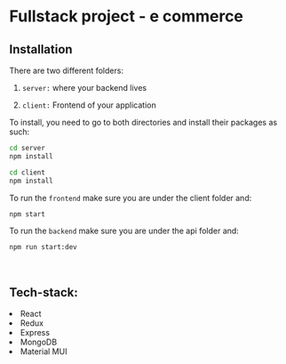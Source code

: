 # Fullstack project - e commerce

## Installation

 There are two different folders:

1. `server:` where your backend lives

2. `client:` Frontend of your application

To install, you need to go to both directories and install their packages as such:

```bash
cd server
npm install
```

```bash
cd client
npm install
```

To run the `frontend` make sure you are under the client folder and:

````bash
npm start
````

To run the `backend` make sure you are under the api folder and:

````bash
npm run start:dev
````
<br />

## Tech-stack:

<li> React
<li> Redux
<li> Express
<li> MongoDB
<li> Material MUI

<br />